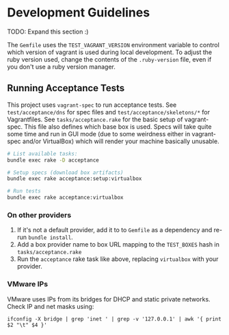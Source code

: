 # Development Guidelines

TODO: Expand this section :)

The `Gemfile` uses the `TEST_VAGRANT_VERSION` environment variable to control which version of vagrant is used during local development.
To adjust the ruby version used, change the contents of the `.ruby-version` file, even if you don't use a ruby version manager.

## Running Acceptance Tests

This project uses `vagrant-spec` to run acceptance tests.
See `test/acceptance/dns` for spec files and `test/acceptance/skeletons/*` for Vagrantfiles. 
See `tasks/acceptance.rake` for the basic setup of vagrant-spec. This file also defines which base box is used.
Specs will take quite some time and run in GUI mode (due to some weirdness either in vagrant-spec and/or VirtualBox) which will render your machine basically unusable.

```bash
# List available tasks:
bundle exec rake -D acceptance

# Setup specs (download box artifacts)
bundle exec rake acceptance:setup:virtualbox

# Run tests
bundle exec rake acceptance:virtualbox
```

### On other providers

1. If it's not a default provider, add it to to `Gemfile` as a dependency and re-run `bundle install`.
2. Add a box provider name to box URL mapping to the `TEST_BOXES` hash in `tasks/acceptance.rake`
3. Run the `acceptance` rake task like above, replacing `virtualbox` with your provider.


### VMware IPs

VMware uses IPs from its bridges for DHCP and static private networks. Check IP and net masks using:

```console
ifconfig -X bridge | grep 'inet ' | grep -v '127.0.0.1' | awk '{ print $2 "\t" $4 }'
```
